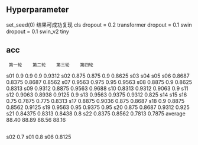 ## Hyperparameter

set_seed(0)
结果可成功复现
cls dropout = 0.2
transformer dropout = 0.1
swin dropout = 0.1
swin_v2 tiny

## acc

     第一轮    第二轮    第三轮    第四轮
s01  0.9      0.9      0.9        0.9312
s02  0.875    0.875    0.9        0.8625
s03
s04
s05
s06  0.8687   0.8375   0.8687     0.8562
s07  0.9563   0.975    0.95       0.9563
s08  0.8875   0.9      0.8625     0.8313
s09  0.9312   0.8875   0.9563     0.9688
s10  0.8313   0.9312   0.9063     0.9
s11
s12  0.9063   0.8938   0.9125     0.9
s13  0.9563   0.9375   0.9312     0.825
s14
s15
s16  0.75     0.7875   0.775      0.8313
s17  0.8875   0.9036   0.875      0.8687
s18  0.9      0.8875   0.8562     0.9125
s19  0.9563   0.95     0.9375     0.95
s20  0.875    0.8687   0.9312     0.925
s21  0.84375  0.8313   0.8438     0.8
s22  0.8375   0.8562   0.7813     0.7875
average 88.40 88.89    88.56      88.16

##
s02  0.7
s01  0.8
s06  0.8125
